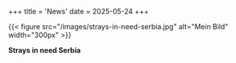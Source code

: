 +++
title = 'News'
date = 2025-05-24
+++

{{< figure src="/images/strays-in-need-serbia.jpg" alt="Mein Bild" width="300px" >}}

**Strays in need Serbia**